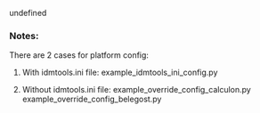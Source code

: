 <!-- START doctoc generated TOC please keep comment here to allow auto update -->
<!-- DON'T EDIT THIS SECTION, INSTEAD RE-RUN doctoc TO UPDATE -->
undefined
<!-- END doctoc generated TOC please keep comment here to allow auto update -->
### Notes:

There are 2 cases for platform config:
1. With idmtools.ini file: 
   example_idmtools_ini_config.py

2. Without idmtools.ini file: 
   example_override_config_calculon.py
   example_override_config_belegost.py

